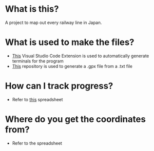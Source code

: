 # What is this?
A project to map out every railway line in Japan.

# What is used to make the files?
- [This](https://marketplace.visualstudio.com/items?itemName=fabiospampinato.vscode-terminals) Visual Studio Code Extension is used to automatically generate terminals for the program
- [This](https://github.com/Venti1707/txt-to-gpx) repository is used to generate a .gpx file from a .txt file

# How can I track progress?
- Refer to [this](https://docs.google.com/spreadsheets/d/178prt-luOVvfn5zUXNAiE6FQMdokEvntG5g3DlixzcI/edit#gid=0) spreadsheet

# Where do you get the coordinates from?
- Refer to the spreadsheet